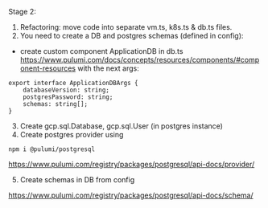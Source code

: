 Stage 2:

1. Refactoring: move code into separate vm.ts, k8s.ts & db.ts files.
2. You need to create a DB and postgres schemas (defined in config):

- create custom component ApplicationDB in db.ts
  https://www.pulumi.com/docs/concepts/resources/components/#component-resources
with the next args:
```
export interface ApplicationDBArgs {
    databaseVersion: string;
    postgresPassword: string;
    schemas: string[];
}
```

3. Create gcp.sql.Database, gcp.sql.User (in postgres instance)
4. Create postgres provider using 
```
npm i @pulumi/postgresql
```

https://www.pulumi.com/registry/packages/postgresql/api-docs/provider/

5. Create schemas in DB from config

https://www.pulumi.com/registry/packages/postgresql/api-docs/schema/